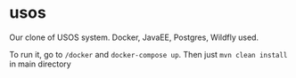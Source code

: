 # usos
Our clone of USOS system. Docker, JavaEE, Postgres, Wildfly used.

To run it, go to `/docker` and `docker-compose up`.
Then just `mvn clean install` in main directory
